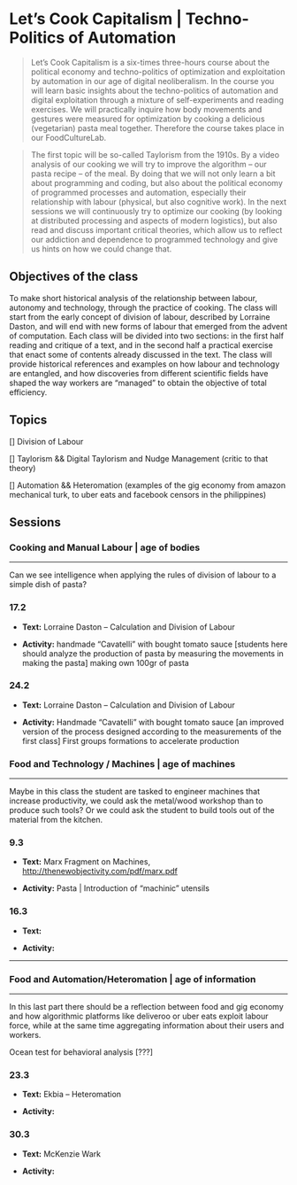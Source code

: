 # Let’s Cook Capitalism | Techno-Politics of Automation
> Let’s Cook Capitalism is a six-times three-hours course about the political economy and techno-politics of optimization and exploitation by automation in our age of digital neoliberalism. In the course you will learn basic insights about the techno-politics of automation and digital exploitation through a mixture of self-experiments and reading exercises. We will practically inquire how body movements and gestures were measured for optimization by cooking a delicious (vegetarian) pasta meal together. Therefore the course takes place in our FoodCultureLab.

> The first topic will be so-called Taylorism from the 1910s. By a video analysis of our cooking we will try to improve the algorithm – our pasta recipe – of the meal. By doing that we will not only learn a bit about programming and coding, but also about the political economy of programmed processes and automation, especially their relationship with labour (physical, but also cognitive work). In the next sessions we will continuously try to optimize our cooking (by looking at distributed processing and aspects of modern logistics), but also read and discuss important critical theories, which allow us to reflect our addiction and dependence to programmed technology and give us hints on how we could change that.

## Objectives of the class
To make short historical analysis of the relationship between labour, autonomy and technology, through the practice of cooking. The class will start from the early concept of division of labour, described by Lorraine Daston, and will end with new forms of labour that emerged from the advent of computation. Each class will be divided into two sections: in the first half reading and critique of a text, and in the second half a practical exercise that enact some of contents already discussed in the text. The class will provide historical references and examples on how labour and technology are entangled, and how discoveries from different scientific fields have shaped the way workers are “managed” to obtain the objective of total efficiency.

## Topics
[] Division of Labour

[] Taylorism && Digital Taylorism and Nudge Management (critic to that theory)

[] Automation && Heteromation (examples of the gig economy from amazon mechanical turk, to uber eats and facebook censors in the philippines)

## Sessions
### Cooking and Manual Labour | age of bodies
-------------------------------------------
Can we see intelligence when applying the rules of division of labour to a simple dish of pasta?

### 17.2
* __Text:__ Lorraine Daston – Calculation and Division of Labour

* __Activity:__ handmade “Cavatelli” with bought tomato sauce [students here should analyze the production of pasta by measuring the movements in making the pasta] making own 100gr of pasta

### 24.2
* __Text:__ Lorraine Daston – Calculation and Division of Labour

* __Activity:__
Handmade “Cavatelli” with bought tomato sauce [an improved version of the process designed according to the measurements of the first class]
First groups formations to accelerate production

### Food and Technology / Machines | age of machines
-------------------------------------------
Maybe in this class the student are tasked to engineer machines that increase productivity, we could ask the metal/wood workshop than to produce such tools? Or we could ask the student to build tools out of the material from the kitchen.
### 9.3
* __Text:__ Marx Fragment on Machines, http://thenewobjectivity.com/pdf/marx.pdf 

* __Activity:__ Pasta | Introduction of “machinic” utensils

### 16.3
* __Text:__ 

* __Activity:__ 
-------------------------------------------
### Food and Automation/Heteromation | age of information
-------------------------------------------
In this last part there should be a reflection between food and gig economy and how algorithmic platforms like deliveroo or uber eats exploit labour force, while at the same time aggregating information about their users and workers.

Ocean test for behavioral analysis [???]

### 23.3
* __Text:__ Ekbia – Heteromation

* __Activity:__

### 30.3
* __Text:__ McKenzie Wark

* __Activity:__